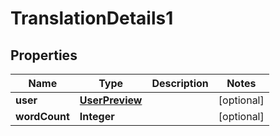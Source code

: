 

# TranslationDetails1

## Properties

Name | Type | Description | Notes
------------ | ------------- | ------------- | -------------
**user** | [**UserPreview**](UserPreview.md) |  |  [optional]
**wordCount** | **Integer** |  |  [optional]



